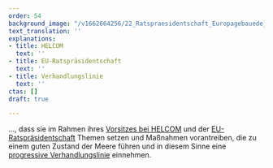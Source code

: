 ```yaml
---
order: 54
background_image: "/v1662664256/22_Ratspraesidentschaft_Europagebauede_jolan-wathelet-unsplash_cozefo_g8dbob.jpg"
text_translation: ''
explanations:
- title: HELCOM
  text: ''
- title: EU-Ratspräsidentschaft
  text: ''
- title: Verhandlungslinie
  text: ''
ctas: []
draft: true

---
```

…, dass sie im Rahmen ihres [Vorsitzes bei HELCOM](# "HELCOM") und der [EU-Ratspräsident­schaft](# "EU-Ratspräsidentschaft") Themen setzen und Maßnahmen vorantreiben, die zu einem guten Zustand der Meere führen und in diesem Sinne eine [progressive Verhandlungslinie](# "Verhandlungslinie") einnehmen.